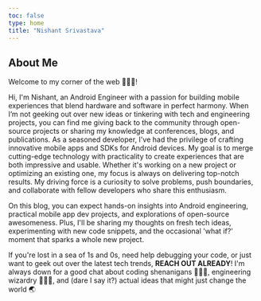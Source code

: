 ```yaml
---
toc: false
type: home
title: "Nishant Srivastava"
---
```


## About Me

Welcome to my corner of the web 👨🏻‍💻!

Hi, I'm Nishant, an Android Engineer with a passion for building mobile experiences that blend hardware and software in perfect harmony. When I’m not geeking out over new ideas or tinkering with tech and engineering projects, you can find me giving back to the community through open-source projects or sharing my knowledge at conferences, blogs, and publications. As a seasoned developer, I've had the privilege of crafting innovative mobile apps and SDKs for Android devices. My goal is to merge cutting-edge technology with practicality to create experiences that are both impressive and usable. Whether it's working on a new project or optimizing an existing one, my focus is always on delivering top-notch results. My driving force is a curiosity to solve problems, push boundaries, and collaborate with fellow developers who share this enthusiasm.

On this blog, you can expect hands-on insights into Android engineering, practical mobile app dev projects, and explorations of open-source awesomeness. Plus, I'll be sharing my thoughts on fresh tech ideas, experimenting with new code snippets, and the occasional 'what if?' moment that sparks a whole new project.

If you're lost in a sea of 1s and 0s, need help debugging your code, or just want to geek out over the latest tech trends, **REACH OUT ALREADY**! I'm always down for a good chat about coding shenanigans 👨🏻‍💻, engineering wizardry 🧙🏻‍♂️, and (dare I say it?) actual ideas that might just change the world 🌏
